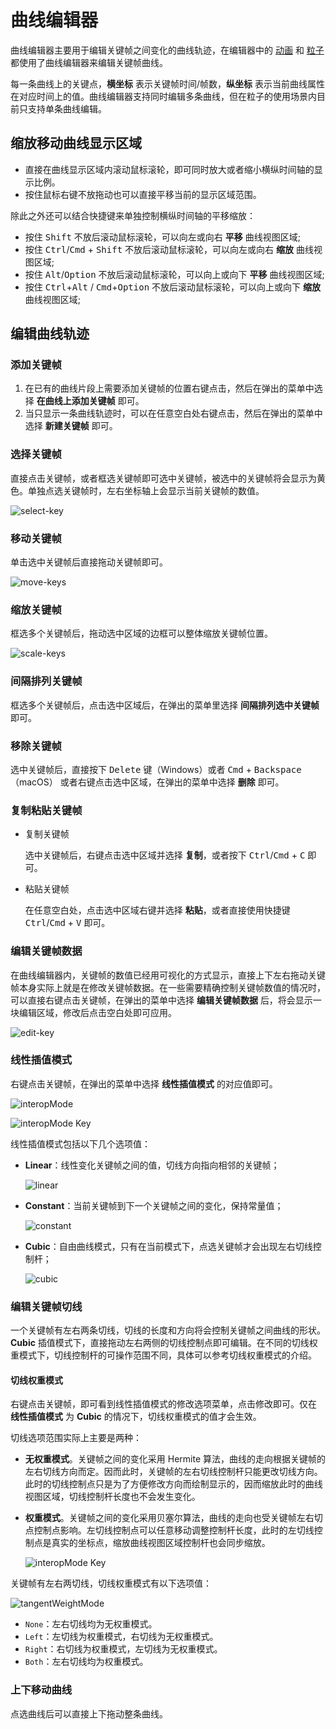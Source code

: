 # 曲线编辑器

曲线编辑器主要用于编辑关键帧之间变化的曲线轨迹，在编辑器中的 [动画](./animation-curve.md) 和 [粒子](../particle-system/editor/curve-editor.md) 都使用了曲线编辑器来编辑关键帧曲线。

每一条曲线上的关键点，**横坐标** 表示关键帧时间/帧数，**纵坐标** 表示当前曲线属性在对应时间上的值。曲线编辑器支持同时编辑多条曲线，但在粒子的使用场景内目前只支持单条曲线编辑。

## 缩放移动曲线显示区域

- 直接在曲线显示区域内滚动鼠标滚轮，即可同时放大或者缩小横纵时间轴的显示比例。
- 按住鼠标右键不放拖动也可以直接平移当前的显示区域范围。

除此之外还可以结合快捷键来单独控制横纵时间轴的平移缩放：

- 按住 <kbd>Shift</kbd> 不放后滚动鼠标滚轮，可以向左或向右 **平移** 曲线视图区域;
- 按住 <kbd>Ctrl</kbd>/<kbd>Cmd</kbd> + <kbd>Shift</kbd> 不放后滚动鼠标滚轮，可以向左或向右 **缩放** 曲线视图区域;
- 按住 <kbd>Alt</kbd>/<kbd>Option</kbd> 不放后滚动鼠标滚轮，可以向上或向下 **平移** 曲线视图区域;
- 按住 <kbd>Ctrl</kbd>+<kbd>Alt</kbd> / <kbd>Cmd</kbd>+<kbd>Option</kbd> 不放后滚动鼠标滚轮，可以向上或向下 **缩放** 曲线视图区域;

## 编辑曲线轨迹

### 添加关键帧

1. 在已有的曲线片段上需要添加关键帧的位置右键点击，然后在弹出的菜单中选择 **在曲线上添加关键帧** 即可。
2. 当只显示一条曲线轨迹时，可以在任意空白处右键点击，然后在弹出的菜单中选择 **新建关键帧** 即可。

### 选择关键帧

直接点击关键帧，或者框选关键帧即可选中关键帧，被选中的关键帧将会显示为黄色。单独点选关键帧时，左右坐标轴上会显示当前关键帧的数值。

![select-key](animation-curve/select-key.gif)

### 移动关键帧

单击选中关键帧后直接拖动关键帧即可。

![move-keys](animation-curve/move-keys.gif)

### 缩放关键帧

框选多个关键帧后，拖动选中区域的边框可以整体缩放关键帧位置。

![scale-keys](animation-curve/scale-keys.gif)

### 间隔排列关键帧

框选多个关键帧后，点击选中区域后，在弹出的菜单里选择 **间隔排列选中关键帧** 即可。

### 移除关键帧

选中关键帧后，直接按下 <kbd>Delete</kbd> 键（Windows）或者 <kbd>Cmd</kbd> + <kbd>Backspace</kbd>（macOS） 或者右键点击选中区域，在弹出的菜单中选择 **删除** 即可。

### 复制粘贴关键帧

- 复制关键帧

  选中关键帧后，右键点击选中区域并选择 **复制**，或者按下 <kbd>Ctrl</kbd>/<kbd>Cmd</kbd> + <kbd>C</kbd> 即可。

- 粘贴关键帧

  在任意空白处，点击选中区域右键并选择 **粘贴**，或者直接使用快捷键 <kbd>Ctrl</kbd>/<kbd>Cmd</kbd> + <kbd>V</kbd> 即可。

### 编辑关键帧数据

在曲线编辑器内，关键帧的数值已经用可视化的方式显示，直接上下左右拖动关键帧本身实际上就是在修改关键帧数据。在一些需要精确控制关键帧数值的情况时，可以直接右键点击关键帧，在弹出的菜单中选择 **编辑关键帧数据** 后，将会显示一块编辑区域，修改后点击空白处即可应用。

![edit-key](animation-curve/edit-key.png)

### 线性插值模式

右键点击关键帧，在弹出的菜单中选择 **线性插值模式** 的对应值即可。

![interopMode](./animation-curve/interopMode.png)

![interopMode Key](./animation-curve/interopMode-key.gif)

线性插值模式包括以下几个选项值：

- **Linear**：线性变化关键帧之间的值，切线方向指向相邻的关键帧；

    ![linear](animation-curve/linear.png)

- **Constant**：当前关键帧到下一个关键帧之间的变化，保持常量值；

    ![constant](animation-curve/constant.png)

- **Cubic**：自由曲线模式，只有在当前模式下，点选关键帧才会出现左右切线控制杆；

    ![cubic](animation-curve/cubic.png)

### 编辑关键帧切线

一个关键帧有左右两条切线，切线的长度和方向将会控制关键帧之间曲线的形状。**Cubic** 插值模式下，直接拖动左右两侧的切线控制点即可编辑。在不同的切线权重模式下，切线控制杆的可操作范围不同，具体可以参考切线权重模式的介绍。

#### 切线权重模式

右键点击关键帧，即可看到线性插值模式的修改选项菜单，点击修改即可。仅在 **线性插值模式** 为 **Cubic** 的情况下，切线权重模式的值才会生效。

切线选项范围实际上主要是两种：

- **无权重模式**。关键帧之间的变化采用 Hermite 算法，曲线的走向根据关键帧的左右切线方向而定。因而此时，关键帧的左右切线控制杆只能更改切线方向。此时的切线控制点只是为了方便修改方向而绘制显示的，因而缩放此时的曲线视图区域，切线控制杆长度也不会发生变化。

- **权重模式**。关键帧之间的变化采用贝塞尔算法，曲线的走向也受关键帧左右切点控制点影响。左切线控制点可以任意移动调整控制杆长度，此时的左切线控制点是真实的坐标点，缩放曲线视图区域控制杆也会同步缩放。

    ![interopMode Key](./animation-curve/tangentWeightMode-key.gif)

关键帧有左右两切线，切线权重模式有以下选项值：

![tangentWeightMode](./animation-curve/tangentWeightMode.png)

- `None`：左右切线均为无权重模式。
- `Left`：左切线为权重模式，右切线为无权重模式。
- `Right`：右切线为权重模式，左切线为无权重模式。
- `Both`：左右切线均为权重模式。

### 上下移动曲线

点选曲线后可以直接上下拖动整条曲线。

